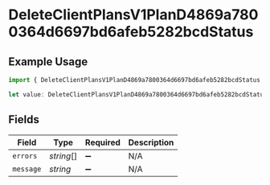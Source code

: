 # DeleteClientPlansV1PlanD4869a7800364d6697bd6afeb5282bcdStatus

## Example Usage

```typescript
import { DeleteClientPlansV1PlanD4869a7800364d6697bd6afeb5282bcdStatus } from "@dhaba/safepay-ts/models/operations";

let value: DeleteClientPlansV1PlanD4869a7800364d6697bd6afeb5282bcdStatus = {};
```

## Fields

| Field              | Type               | Required           | Description        |
| ------------------ | ------------------ | ------------------ | ------------------ |
| `errors`           | *string*[]         | :heavy_minus_sign: | N/A                |
| `message`          | *string*           | :heavy_minus_sign: | N/A                |